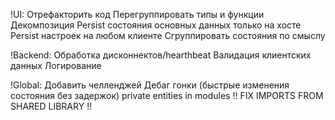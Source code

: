 !UI:
Отрефакторить код
  Перегруппировать типы и функции
  Декомпозиция
Persist состояния основных данных только на хосте
Persist настроек на любом клиенте
Сгруппировать состояния по смыслу

!Backend:
Обработка дисконнектов/hearthbeat
Валидация клиентских данных
Логирование

!Global:
Добавить челленджей
Дебаг гонки (быстрые изменения состояния без задержок)
private entities in modules
!! FIX IMPORTS FROM SHARED LIBRARY !!
